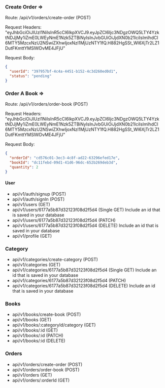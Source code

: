 ### Create Order =>

Route: /api/v1/orders/create-order (POST)

Request Headers: "eyJhbGciOiJIUzI1NiIsInR5cCI6IkpXVCJ9.eyJpZCI6Ijc3NDgzOWQ5LTY4YzktNDJjMy1iZmE0LWEyNmE1Nzk5ZTBiNyIsInJvbGUiOiJjdXN0b21lciIsImlhdCI6MTY5MzcxNzU2NSwiZXhwIjoxNzI1MjUzNTY1fQ.H882HgSSt_Wl6XjTr2LZ1DutFKmttYMSlWDvME4JFjU"

Request Body:

```json
{
  "userId": "397957bf-4c4a-4451-b152-4c3d260ed0d1",
  "status": "pending"
}
```

### Order A Book =>

Route: /api/v1/orders/order-book (POST)

Request Headers: "eyJhbGciOiJIUzI1NiIsInR5cCI6IkpXVCJ9.eyJpZCI6Ijc3NDgzOWQ5LTY4YzktNDJjMy1iZmE0LWEyNmE1Nzk5ZTBiNyIsInJvbGUiOiJjdXN0b21lciIsImlhdCI6MTY5MzcxNzU2NSwiZXhwIjoxNzI1MjUzNTY1fQ.H882HgSSt_Wl6XjTr2LZ1DutFKmttYMSlWDvME4JFjU"

Request Body:

```json
{
  "orderId": "cd576c01-3ec3-4c8f-ad22-63296efed17e",
  "bookId": "dc11febd-09d1-41d6-96dc-652b269deb3d",
  "quantity": 2
}
```

#### User

- api/v1/auth/signup (POST)
- api/v1/auth/signIn (POST)
- api/v1/users (GET)
- api/v1/users/6177a5b87d32123f08d2f5d4 (Single GET) Include an id that is saved in your database
- api/v1/users/6177a5b87d32123f08d2f5d4 (PATCH)
- api/v1/users/6177a5b87d32123f08d2f5d4 (DELETE) Include an id that is saved in your database
- api/v1/profile (GET)

### Category

- api/v1/categories/create-category (POST)
- api/v1/categories (GET)
- api/v1/categories/6177a5b87d32123f08d2f5d4 (Single GET) Include an id that is saved in your database
- api/v1/categories/6177a5b87d32123f08d2f5d4 (PATCH)
- api/v1/categories/6177a5b87d32123f08d2f5d4 (DELETE) Include an id that is saved in your database

### Books

- api/v1/books/create-book (POST)
- api/v1/books (GET)
- api/v1/books/:categoryId/category (GET)
- api/v1/books/:id (GET)
- api/v1/books/:id (PATCH)
- api/v1/books/:id (DELETE)

### Orders

- api/v1/orders/create-order (POST)
- api/v1/orders/order-book (POST)
- api/v1/orders (GET)
- api/v1/orders/:orderId (GET)
